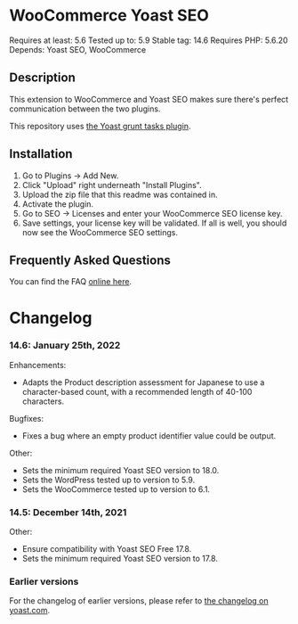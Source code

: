 WooCommerce Yoast SEO
=====================
Requires at least: 5.6
Tested up to: 5.9
Stable tag: 14.6
Requires PHP: 5.6.20
Depends: Yoast SEO, WooCommerce

Description
-----------

This extension to WooCommerce and Yoast SEO makes sure there's perfect communication between the two plugins.

This repository uses [the Yoast grunt tasks plugin](https://github.com/Yoast/plugin-grunt-tasks).

Installation
------------

1. Go to Plugins -> Add New.
2. Click "Upload" right underneath "Install Plugins".
3. Upload the zip file that this readme was contained in.
4. Activate the plugin.
5. Go to SEO -> Licenses and enter your WooCommerce SEO license key.
6. Save settings, your license key will be validated. If all is well, you should now see the WooCommerce SEO settings.

Frequently Asked Questions
--------------------------

You can find the FAQ [online here](https://kb.yoast.com/kb/category/woocommerce-seo/).

Changelog
=========

### 14.6: January 25th, 2022
Enhancements:
* Adapts the Product description assessment for Japanese to use a character-based count, with a recommended length of 40-100 characters.

Bugfixes:
* Fixes a bug where an empty product identifier value could be output.

Other:
* Sets the minimum required Yoast SEO version to 18.0.
* Sets the WordPress tested up to version to 5.9.
* Sets the WooCommerce tested up to version to 6.1.

### 14.5: December 14th, 2021
Other:
* Ensure compatibility with Yoast SEO Free 17.8.
* Sets the minimum required Yoast SEO version to 17.8.

### Earlier versions
For the changelog of earlier versions, please refer to [the changelog on yoast.com](https://yoa.st/woo-seo-changelog).
